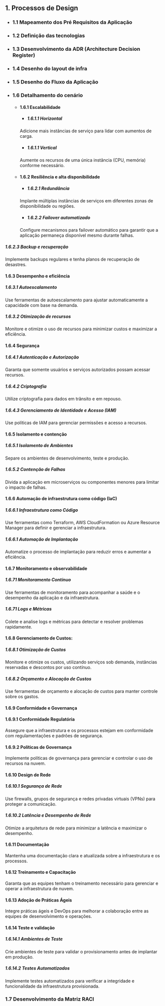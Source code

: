 ## 1. Processos de Design
   - ### 1.1 Mapeamento dos Pré Requisitos da Aplicação
   - ### 1.2 Definição das tecnologias
   - ### 1.3 Desenvolvimento da ADR (Architecture Decision Register)
   - ### 1.4 Desenho do layout de infra
   - ### 1.5 Desenho do Fluxo da Aplicação
   - ### 1.6 Detalhamento do cenário
      - #### 1.6.1 Escalabilidade
         - ##### 1.6.1.1 Horizontal
         Adicione mais instâncias de serviço para lidar com aumentos de carga.
         - ##### 1.6.1.1 Vertical
         Aumente os recursos de uma única instância (CPU, memória) conforme necessário.
     - #### 1.6.2 Resiliência e alta disponibilidade
         - ##### 1.6.2.1 Redundância
         Implante múltiplas instâncias de serviços em diferentes zonas de disponibilidade ou regiões.
         - ##### 1.6.2.2 Failover automatizado
         Configure mecanismos para failover automático para garantir que a aplicação permaneça disponível mesmo durante falhas.
##### 1.6.2.3 Backup e recuperação
Implemente backups regulares e tenha planos de recuperação de desastres.
#### 1.6.3 Desempenho e eficiência
##### 1.6.3.1 Autoescalamento
Use ferramentas de autoescalamento para ajustar automaticamente a capacidade com base na demanda.
##### 1.6.3.2 Otimização de recursos
Monitore e otimize o uso de recursos para minimizar custos e maximizar a eficiência.
#### 1.6.4 Segurança
##### 1.6.4.1 Autenticação e Autorização
Garanta que somente usuários e serviços autorizados possam acessar recursos.
##### 1.6.4.2 Criptografia
Utilize criptografia para dados em trânsito e em repouso.
##### 1.6.4.3 Gerenciamento de Identidade e Acesso (IAM)
Use políticas de IAM para gerenciar permissões e acesso a recursos.
#### 1.6.5 Isolamento e contenção
##### 1.6.5.1 Isolamento de Ambientes
Separe os ambientes de desenvolvimento, teste e produção.
##### 1.6.5.2 Contenção de Falhas
Divida a aplicação em microserviços ou componentes menores para limitar o impacto de falhas.
#### 1.6.6 Automação de infraestrutura como código (IaC)
##### 1.6.6.1 Infraestrutura como Código
Use ferramentas como Terraform, AWS CloudFormation ou Azure Resource Manager para definir e gerenciar a infraestrutura.
##### 1.6.6.1 Automação de Implantação
Automatize o processo de implantação para reduzir erros e aumentar a eficiência.
#### 1.6.7 Monitoramento e observabilidade
##### 1.6.71 Monitoramento Contínuo
Use ferramentas de monitoramento para acompanhar a saúde e o desempenho da aplicação e da infraestrutura.
##### 1.6.71 Logs e Métricas
Colete e analise logs e métricas para detectar e resolver problemas rapidamente.
#### 1.6.8 Gerenciamento de Custos:
##### 1.6.8.1 Otimização de Custos
Monitore e otimize os custos, utilizando serviços sob demanda, instâncias reservadas e descontos por uso contínuo.
##### 1.6.8.2 Orçamento e Alocação de Custos
   Use ferramentas de orçamento e alocação de custos para manter controle sobre os gastos.
   #### 1.6.9 Conformidade e Governança
   #### 1.6.9.1 Conformidade Regulatória
   Assegure que a infraestrutura e os processos estejam em conformidade com regulamentações e padrões de segurança.
   #### 1.6.9.2 Políticas de Governança
   Implemente políticas de governança para gerenciar e controlar o uso de recursos na nuvem.
   #### 1.6.10 Design de Rede
   ##### 1.6.10.1 Segurança de Rede
   Use firewalls, grupos de segurança e redes privadas virtuais (VPNs) para proteger a comunicação.
   ##### 1.6.10.2 Latência e Desempenho de Rede
   Otimize a arquitetura de rede para minimizar a latência e maximizar o desempenho.
   #### 1.6.11 Documentação
   Mantenha uma documentação clara e atualizada sobre a infraestrutura e os processos.
   #### 1.6.12 Treinamento e Capacitação
   Garanta que as equipes tenham o treinamento necessário para gerenciar e operar a infraestrutura de nuvem.
   #### 1.6.13 Adoção de Práticas Ágeis
   Integre práticas ágeis e DevOps para melhorar a colaboração entre as equipes de desenvolvimento e operações.
   #### 1.6.14 Teste e validação
   ##### 1.6.14.1 Ambientes de Teste
   Crie ambientes de teste para validar o provisionamento antes de implantar em produção.
   ##### 1.6.14.2 Testes Automatizados
   Implemente testes automatizados para verificar a integridade e funcionalidade da infraestrutura provisionada.

   ### 1.7 Desenvolvimento da Matriz RACI